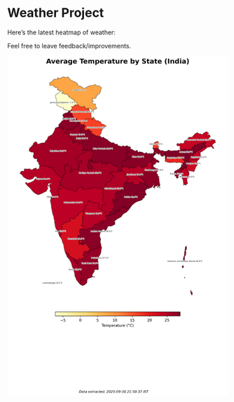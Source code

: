 # Weather Project

Here’s the latest heatmap of weather:

Feel free to leave feedback/improvements.

![India Heatmap](docs/assets/india_heatmap.png?v=DC0357)
